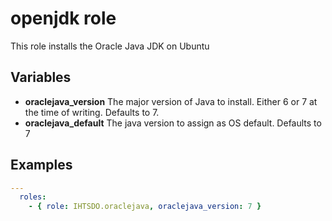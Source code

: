 openjdk role
============

This role installs the Oracle Java JDK on Ubuntu

Variables
---------

* **oraclejava_version** The major version of Java to install. Either 6 or 7 at the time of writing. Defaults to 7.
* **oraclejava_default** The java version to assign as OS default. Defaults to 7

Examples
--------

```yaml
---
  roles:
    - { role: IHTSDO.oraclejava, oraclejava_version: 7 }
```
